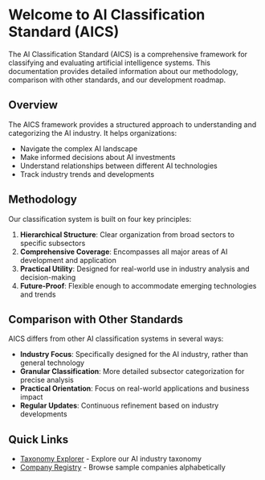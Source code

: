 # Welcome to AI Classification Standard (AICS)

The AI Classification Standard (AICS) is a comprehensive framework for classifying and evaluating artificial intelligence systems. This documentation provides detailed information about our methodology, comparison with other standards, and our development roadmap.

## Overview

The AICS framework provides a structured approach to understanding and categorizing the AI industry. It helps organizations:

- Navigate the complex AI landscape
- Make informed decisions about AI investments
- Understand relationships between different AI technologies
- Track industry trends and developments

## Methodology

Our classification system is built on four key principles:

1. **Hierarchical Structure**: Clear organization from broad sectors to specific subsectors
2. **Comprehensive Coverage**: Encompasses all major areas of AI development and application
3. **Practical Utility**: Designed for real-world use in industry analysis and decision-making
4. **Future-Proof**: Flexible enough to accommodate emerging technologies and trends

## Comparison with Other Standards

AICS differs from other AI classification systems in several ways:

- **Industry Focus**: Specifically designed for the AI industry, rather than general technology
- **Granular Classification**: More detailed subsector categorization for precise analysis
- **Practical Orientation**: Focus on real-world applications and business impact
- **Regular Updates**: Continuous refinement based on industry developments

## Quick Links

- [Taxonomy Explorer](taxonomy.md) - Explore our AI industry taxonomy
- [Company Registry](registry.md) - Browse sample companies alphabetically

